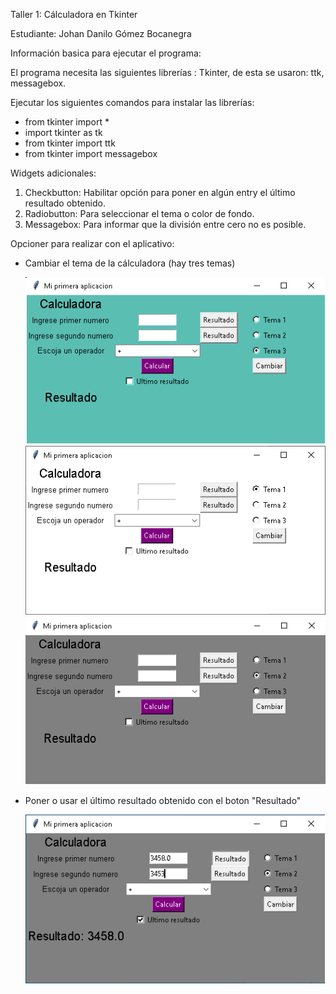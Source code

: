 Taller 1: Cálculadora en Tkinter

Estudiante:
Johan Danilo Gómez Bocanegra

Información basica para ejecutar el programa:

El programa necesita las siguientes librerías : Tkinter, de esta se usaron: ttk, messagebox. 

Ejecutar los siguientes comandos para instalar las librerías:

  - from tkinter import *
  - import tkinter as tk
  - from tkinter import ttk
  - from tkinter import messagebox

Widgets adicionales:
  1. Checkbutton: Habilitar opción para poner en algún entry el último resultado obtenido.
  2. Radiobutton: Para seleccionar el tema o color de fondo.
  3. Messagebox: Para informar que la división entre cero no es posible.

Opcioner para realizar con el aplicativo:

  - Cambiar el tema de la cálculadora (hay tres temas)

    ![alt tag](https://github.com/jgomezbo/Proyecto-Calculadora/blob/main/imagenes/Fondo%20azul.png)
    ![alt tag](https://github.com/jgomezbo/Proyecto-Calculadora/blob/main/imagenes/Fondo%20blanco.png)
    ![alt tag](https://github.com/jgomezbo/Proyecto-Calculadora/blob/main/imagenes/Fondo%20gray.png)
  
  - Poner o usar el último resultado obtenido con el boton "Resultado"

    ![alt tag](https://github.com/jgomezbo/Proyecto-Calculadora/blob/main/imagenes/Ultimo%20resultado.png)

  


